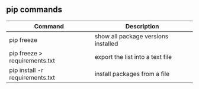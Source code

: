 ## pip commands

Command | Description
--- | ---
pip freeze | show all package versions installed
pip freeze > requirements.txt | export the list into a text file
pip install -r requirements.txt | install packages from a file

